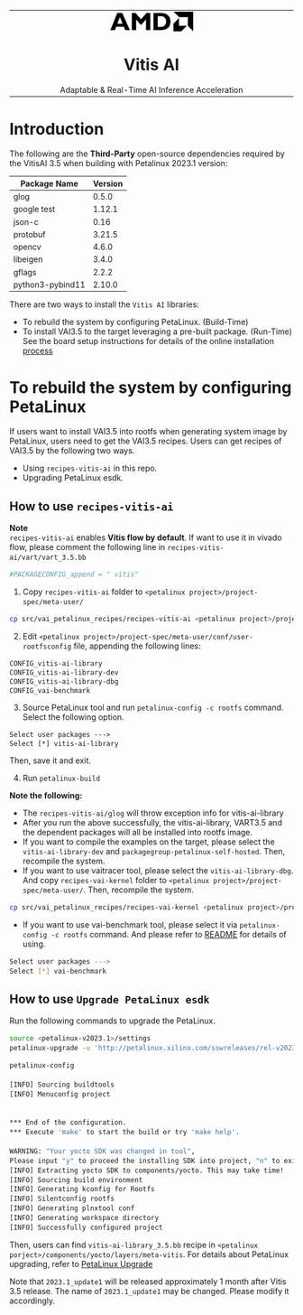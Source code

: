 ﻿<table class="sphinxhide">
 <tr>
   <td align="center"><img src="https://raw.githubusercontent.com/Xilinx/Image-Collateral/main/xilinx-logo.png" width="30%"/><h1>Vitis AI</h1><h0>Adaptable & Real-Time AI Inference Acceleration</h0>
   </td>
 </tr>
</table>


# Introduction
The following are the **Third-Party** open-source dependencies required by the VitisAI 3.5 when building with Petalinux 2023.1 version:

   | Package Name     | Version     |
   | ---------------- | ----------- |
   | glog             | 0.5.0       |
   | google test      | 1.12.1      |
   | json-c           | 0.16        |
   | protobuf         | 3.21.5      |
   | opencv           | 4.6.0       |
   | libeigen         | 3.4.0       |
   | gflags           | 2.2.2       |
   | python3-pybind11 | 2.10.0      |

There are two ways to install the `Vitis AI` libraries: 
* To rebuild the system by configuring PetaLinux. (Build-Time)
* To install VAI3.5 to the target leveraging a pre-built package. (Run-Time) See the board setup instructions for details of the online installation [process](https://xilinx.github.io/Vitis-AI/3.5/html/docs/workflow-system-integration.html#vitis-ai-online-installation)

# To rebuild the system by configuring PetaLinux
If users want to install VAI3.5 into rootfs when generating system image by PetaLinux, users need to get the VAI3.5 recipes.
Users can get recipes of VAI3.5 by the following two ways.
* Using `recipes-vitis-ai` in this repo.
* Upgrading PetaLinux esdk.

## How to use `recipes-vitis-ai`

**Note**  
`recipes-vitis-ai` enables **Vitis flow by default**. If want to use it in vivado flow, please comment the following line in `recipes-vitis-ai/vart/vart_3.5.bb`
```bash
#PACKAGECONFIG_append = " vitis"
```

1. Copy `recipes-vitis-ai` folder to `<petalinux project>/project-spec/meta-user/`
```bash
cp src/vai_petalinux_recipes/recipes-vitis-ai <petalinux project>/project-spec/meta-user/
```

2. Edit `<petalinux project>/project-spec/meta-user/conf/user-rootfsconfig` file, appending the following lines:
```
CONFIG_vitis-ai-library
CONFIG_vitis-ai-library-dev
CONFIG_vitis-ai-library-dbg
CONFIG_vai-benchmark
```

3. Source PetaLinux tool and run `petalinux-config -c rootfs` command. Select the following option.
```
Select user packages --->
Select [*] vitis-ai-library
```
Then, save it and exit.

4. Run `petalinux-build`

**Note the following:**
* The `recipes-vitis-ai/glog` will throw exception info for vitis-ai-library
* After you run the above successfully, the vitis-ai-library, VART3.5 and the dependent packages will all be installed into rootfs image.  
* If you want to compile the examples on the target, please select the `vitis-ai-library-dev` and `packagegroup-petalinux-self-hosted`. Then, recompile the system.   
* If you want to use vaitracer tool, please select the `vitis-ai-library-dbg`. And copy `recipes-vai-kernel` folder to `<petalinux project>/project-spec/meta-user/`. Then, recompile the system.   
```bash
cp src/vai_petalinux_recipes/recipes-vai-kernel <petalinux project>/project-spec/meta-user/
```
* If you want to use vai-benchmark tool, please select it via `petalinux-config -c rootfs` command. And please refer to [README](../../examples/vai_library/vai_benchmark/README.md) for details of using.
```bash
Select user packages --->
Select [*] vai-benchmark
```

## How to use `Upgrade PetaLinux esdk`
Run the following commands to upgrade the PetaLinux.
```bash
source <petalinux-v2023.1>/settings
petalinux-upgrade -u 'http://petalinux.xilinx.com/sswreleases/rel-v2023/sdkupdate/2023.1_update1/' -p 'aarch64'
```
```bash
petalinux-config

[INFO] Sourcing buildtools
[INFO] Menuconfig project


*** End of the configuration.
*** Execute 'make' to start the build or try 'make help'.

WARNING: "Your yocto SDK was changed in tool",
Please input "y" to proceed the installing SDK into project, "n" to exit:y
[INFO] Extracting yocto SDK to components/yocto. This may take time!
[INFO] Sourcing build environment
[INFO] Generating kconfig for Rootfs
[INFO] Silentconfig rootfs
[INFO] Generating plnxtool conf
[INFO] Generating workspace directory
[INFO] Successfully configured project
```

Then, users can find `vitis-ai-library_3.5.bb` recipe in `<petalinux porject>/components/yocto/layers/meta-vitis`.
For details about PetaLinux upgrading, refer to [PetaLinux Upgrade](https://docs.xilinx.com/r/en-US/ug1144-petalinux-tools-reference-guide/petalinux-upgrade-Options)

Note that `2023.1_update1` will be released approximately 1 month after Vitis 3.5 release. The name of `2023.1_update1` may be changed. Please modify it accordingly. 


